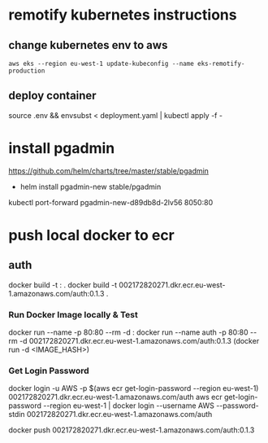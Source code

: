 # remotify kubernetes instructions

## change kubernetes env to aws
`aws eks --region eu-west-1 update-kubeconfig --name eks-remotify-production`

## deploy container  

source .env && envsubst < deployment.yaml | kubectl apply -f -

# install pgadmin
https://github.com/helm/charts/tree/master/stable/pgadmin
* helm install pgadmin-new stable/pgadmin

 kubectl port-forward pgadmin-new-d89db8d-2lv56 8050:80


# push local docker to ecr

## auth

docker build -t <ECR-REPOSITORY-URI>:<TAG> . 
docker build -t 002172820271.dkr.ecr.eu-west-1.amazonaws.com/auth:0.1.3 . 

### Run Docker Image locally & Test
docker run --name <name-of-container> -p 80:80 --rm -d <ECR-REPOSITORY-URI>:<TAG>
docker run --name auth -p 80:80 --rm -d 002172820271.dkr.ecr.eu-west-1.amazonaws.com/auth:0.1.3
(docker run -d <IMAGE_HASH>)

### Get Login Password
docker login -u AWS -p $(aws ecr get-login-password --region eu-west-1) 002172820271.dkr.ecr.eu-west-1.amazonaws.com/auth
aws ecr get-login-password --region eu-west-1 | docker login --username AWS --password-stdin 002172820271.dkr.ecr.eu-west-1.amazonaws.com/auth

docker push 002172820271.dkr.ecr.eu-west-1.amazonaws.com/auth:0.1.3
